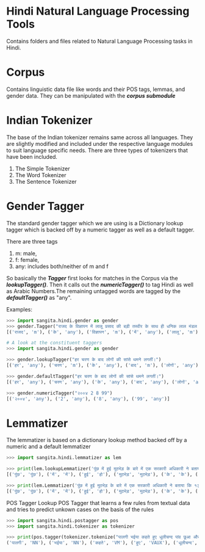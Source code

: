 # Hindi Natural Language Processing Tools
Contains folders and files related to Natural Language Processing tasks in Hindi. 

# Corpus
Contains linguistic data file like words and their POS tags, lemmas, and gender data. They can be manipulated with the ***corpus submodule***

[//]: <> (Include an explaination of the code.)

# Indian Tokenizer
The base of the Indian tokenizer remains same across all languages. They are slightly modified and included under the respective language modules to suit language specific needs. There are three types of tokenizers that have been included.

1. The Simple Tokenizer
2. The Word Tokenizer
3. The Sentence Tokenizer

[//]: <> (Show Code Examples.) 

# Gender Tagger
The standard gender tagger which we are using is a Dictionary lookup tagger which is backed off by a numeric tagger as well as a default tagger. 

There are three tags 
1. m: male, 
2. f: female, 
3. any: includes both/neither of m and f 

So basically the ***Tagger*** first looks for matches in the Corpus via the ***lookupTagger()***. Then it calls out the ***numericTagger()*** to tag Hindi as well as Arabic Numbers.The remaining untagged words are tagged by the ***defaultTagger()*** as "any". 

Examples:

```python
>>> import sangita.hindi.gender as gender
>>> gender.Tagger("राजद के विज्ञापन में लालू प्रसाद की बड़ी तस्वीर के साथ ही धनिक लाल मंडल ( पूर्व राज्यपाल ), तस्लीमुद्दीन ( केंद्रीय मंत्री ), गुलाम सरवर ( बिहार विधान सभा के पूर्व अध्य ), अति पिछड़ी जातियों के सांसदों और विधायकों की फोटो छपीं हैं।")
[('राजद', 'm'), ('के', 'any'), ('विज्ञापन', 'm'), ('में', 'any'), ('लालू', 'm'), ('प्रसाद', 'any'), ('की', 'any'), ('बड़ी', 'f'), ('तस्वीर', 'f'), ('के', 'any'), ('साथ', 'm'), ('ही', 'any'), ('धनिक', 'm'), ('लाल', 'any'), ('मंडल', 'any'), ('(', 'any'), ('पूर्व', 'any'), ('राज्यपाल', 'm'), (')', 'any'), (',', 'any'), ('तस्लीमुद्दीन', 'm'), ('(', 'any'), ('केंद्रीय', 'any'), ('मंत्री', 'any'), (')', 'any'), (',', 'any'), ('गुलाम', 'm'), ('सरवर', 'm'), ('(', 'any'), ('बिहार', 'm'), ('विधान', 'any'), ('सभा', 'f'), ('के', 'any'), ('पूर्व', 'any'), ('अध्यक्ष', 'any'), (')', 'any'), (',', 'any'), ('अति', 'any'), ('पिछड़ी', 'f'), ('जातियों', 'f'), ('के', 'any'), ('सांसदों', 'm'), ('और', 'any'), ('विधायकों', 'm'), ('की', 'any'), ('फोटो', 'any'), ('छपीं', 'f'), ('हैं।', 'any')]
```

```python
# A look at the constituent taggers
>>> import sangita.hindi.gender as gender

>>> gender.lookupTagger("हर चरण के बाद लोगों की सांसे थमने लगतीं।")
[('हर', 'any'), ('चरण', 'm'), ('के', 'any'), ('बाद', 'm'), ('लोगों', 'any'), ('की', 'any'), ('सांसे', 'f'), ('थमने', 'any'), 'लगतीं।']

>>> gender.defaultTagger("हर चरण के बाद लोगों की सांसे थमने लगतीं।")
[('हर', 'any'), ('चरण', 'any'), ('के', 'any'), ('बाद', 'any'), ('लोगों', 'any'), ('की', 'any'), ('सांसे', 'any'), ('थमने', 'any'), ('लगतीं।', 'any')]

>>> gender.numericTagger("२००४ 2 8 99")
[('२००४', 'any'), ('2', 'any'), ('8', 'any'), ('99', 'any')]
```

# Lemmatizer
The lemmatizer is based on a dictionary lookup method backed off by a numeric and a default lemmatizer
```python
>>> import sangita.hindi.lemmatizer as lem

>>> print(lem.lookupLemmatizer('पुंछ में हुई मुठभेड़ के बारे में एक सरकारी अधिकारी ने बताया कि १३वीं सिख लाईट इनफेंट्री द्वारा लश्कर-ए - ताइबा गुट के आतंकियों को नियंत्रण-रेखा पर चुनौती देने पर मुठभेड़ रात ११.४५ बजे शुरू हुई।'))
[('पुंछ', 'पुंछ'), ('में', 'में'), ('हुई', 'हो'), ('मुठभेड़', 'मुठभेड़'), ('के', 'के'), ('बारे', 'बारे'), ('में', 'में'), ('एक', 'एक'), ('सरकारी', 'सरकारी'), ('अधिकारी', 'अधिकारी'), 'ने', ('बताया', 'बता'), ('कि', 'कि'), '१३वीं', ('सिख', 'सिख'), ('लाईट', 'लाईट'), ('इनफेंट्री', 'इनफेंट्री'), ('द्वारा', 'द्वारा'), ('लश्कर', 'लश्कर'), '-', ('ए', 'ए'), '-', ('ताइबा', 'ताइबा'), ('गुट', 'गुट'), ('के', 'के'), ('आतंकियों', 'आतंकी'), ('को', 'को'), ('नियंत्रण', 'नियंत्रण'), '-', ('रेखा', 'रेखा'), ('पर', 'पर'), ('चुनौती', 'चुनौती'), ('देने', 'दे'), ('पर', 'पर'), ('मुठभेड़', 'मुठभेड़'), ('रात', 'रात'), '११', '.', '४५', ('बजे', 'बज'), ('शुरू', 'शुरू'), 'हुई।']

>>> print(lem.Lemmatizer('पुंछ में हुई मुठभेड़ के बारे में एक सरकारी अधिकारी ने बताया कि १३वीं सिख लाईट इनफेंट्री द्वारा लश्कर-ए - ताइबा गुट के आतंकियों को नियंत्रण-रेखा पर चुनौती देने पर मुठभेड़ रात ११.४५ बजे शुरू हुई।'))
[('पुंछ', 'पुंछ'), ('में', 'में'), ('हुई', 'हो'), ('मुठभेड़', 'मुठभेड़'), ('के', 'के'), ('बारे', 'बारे'), ('में', 'में'), ('एक', 'एक'), ('सरकारी', 'सरकारी'), ('अधिकारी', 'अधिकारी'), ('ने', 'ने'), ('बताया', 'बता'), ('कि', 'कि'), ('१३वीं', '३'), ('सिख', 'सिख'), ('लाईट', 'लाईट'), ('इनफेंट्री', 'इनफेंट्री'), ('द्वारा', 'द्वारा'), ('लश्कर', 'लश्कर'), ('-', '-'), ('ए', 'ए'), ('-', '-'), ('ताइबा', 'ताइबा'), ('गुट', 'गुट'), ('के', 'के'), ('आतंकियों', 'आतंकी'), ('को', 'को'), ('नियंत्रण', 'नियंत्रण'), ('-', '-'), ('रेखा', 'रेखा'), ('पर', 'पर'), ('चुनौती', 'चुनौती'), ('देने', 'दे'), ('पर', 'पर'), ('मुठभेड़', 'मुठभेड़'), ('रात', 'रात'), ('११', '११'), ('.', '.'), ('४५', '४५'), ('बजे', 'बज'), ('शुरू', 'शुरू'), ('हुई।', 'हुई।')]
```

POS Tagger
Lookup POS Tagger that learns a few rules from textual data and tries to predict unkown cases on the basis of the rules
```python
>>> import sangita.hindi.postagger as pos
>>> import sangita.hindi.tokenizer as tokenizer

>>> print(pos.tagger(tokenizer.tokenize("पालगी भईया कहते हुए धूलीचन्द पांव छूआ और सामने खड़े होकर भीखनरायन की दीन - दशा को चकित होकर निहारने लगा ।")))
('पालगी', 'NN'), ('भईया', 'NN'), ('कहते', 'VM'), ('हुए', 'VAUX'), ('धूलीचन्द', 'NNP'), ('पांव', 'NN'), ('छूआ', 'VM'), ('और', 'CC'), ('सामने', 'NST'), ('खड़े', 'JJ'), ('होकर', 'VM'), ('भीखनरायन', 'NNP'), ('की', 'PSP'), ('दीन', 'NN'), ('-', 'SYM'), ('दशा', 'NN'), ('को', 'PSP'), ('चकित', 'JJ'), ('होकर', 'VM'), ('निहारने', 'VM'), ('लगा', 'VAUX'), ('।', 'SYM')]
```